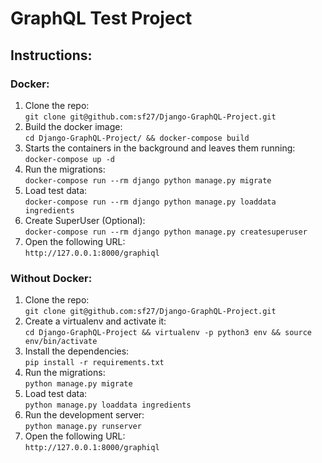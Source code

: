 # GraphQL Test Project

## Instructions: 
  
### Docker:  
1. Clone the repo:  
    `git clone git@github.com:sf27/Django-GraphQL-Project.git`  
2. Build the docker image:  
    `cd Django-GraphQL-Project/ && docker-compose build`  
3. Starts the containers in the background and leaves them running:  
    `docker-compose up -d`  
4. Run the migrations:  
    `docker-compose run --rm django python manage.py migrate`  
5. Load test data:  
    `docker-compose run --rm django python manage.py loaddata ingredients`  
6. Create SuperUser (Optional):  
    `docker-compose run --rm django python manage.py createsuperuser`  
7. Open the following URL:  
    `http://127.0.0.1:8000/graphiql`  
    
### Without Docker:
1. Clone the repo:  
    `git clone git@github.com:sf27/Django-GraphQL-Project.git`  
2. Create a virtualenv and activate it:  
    `cd Django-GraphQL-Project && virtualenv -p python3 env && source env/bin/activate`  
2. Install the dependencies:  
    `pip install -r requirements.txt`  
3. Run the migrations:  
    `python manage.py migrate`  
4. Load test data:  
    `python manage.py loaddata ingredients`  
5. Run the development server:  
    `python manage.py runserver`  
6. Open the following URL:  
    `http://127.0.0.1:8000/graphiql`  